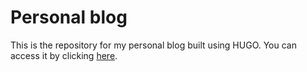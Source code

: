 # Personal blog

This is the repository for my personal blog built using HUGO. You can access it by clicking [here](https://drull1000.github.io/).
